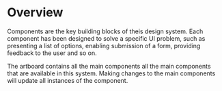 # Overview

Components are the key building blocks of theis design system. Each component has been designed to solve a specific UI problem, such as presenting
a list of options, enabling submission of a form, providing feedback to the user and so on.

The artboard contains all the main components all the main components that are available in this system. Making changes to the main components will update all instances of 
the component. 